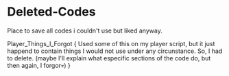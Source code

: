 # Deleted-Codes
Place to save all codes i couldn't use but liked anyway.


Player_Things_I_Forgot
{
  Used some of this on my player script, but it just happend to contain things I would not use under any circunstance. So, I had to delete.
  (maybe I'll explain what especific sections of the code do, but then again, I forgor💀)
}
